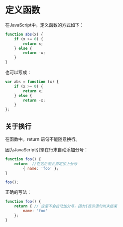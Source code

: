 # 定义函数

在JavaScript中，定义函数的方式如下：

```js
function abs(x) {
    if (x >= 0) {
        return x;
    } else {
        return -x;
    }
}
```

也可以写成：

```js
var abs = function (x) {
    if (x >= 0) {
        return x;
    } else {
        return -x;
    }
};
```

## 关于换行

在函数中。return 语句不能随意换行。

因为JavaScript引擎在行末自动添加分号：

```js
function foo() {
    return  //在这后面会自定加上分号
        { name: 'foo' };
}

foo();
```

正确的写法：

```js
function foo() {
    return { // 这里不会自动加分号，因为{表示语句尚未结束
        name: 'foo'
    };
}
```